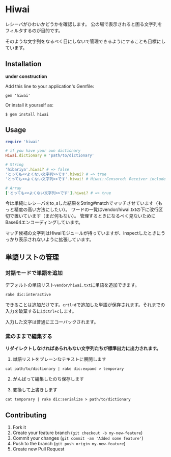 # Hiwai

レシーバがひわいかどうかを確認します。
公の場で表示されると困る文字列をフィルタするのが目的です。

そのような文字列をなるべく目にしないで管理できるようにすることも目標にしています。

## Installation

**under construction**

Add this line to your application's Gemfile:

    gem 'hiwai'

Or install it yourself as:

    $ gem install hiwai

## Usage

```ruby
require 'hiwai'

# if you have your own dictionary
Hiwai.dictionary = 'path/to/dictionary'

# String
'hibariya'.hiwai? # => false
'とっても<<よくない文字列>>です'.hiwai? # => true
'とっても<<よくない文字列>>です'.hiwai! # Hiwai::Censored: Receiver includes hiwai object

# Array
['とっても<<よくない文字列>>です'].hiwai? # => true
```

今は単純にレシーバをto_sした結果をString#matchでマッチさせています（もっと精度の高い方法にしたい）。
ワードの一覧はvendor/hiwai.txtの下に改行区切で置いています（まだ何もない）。
管理するときになるべく見ないためにBase64エンコーディングしています。

マッチ候補の文字列はHiwaiモジュールが持っていますが、inspectしたときにうっかり表示されないように拡張しています。

## 単語リストの管理

### 対話モードで単語を追加

デフォルトの単語リスト`vendor/hiwai.txt`に単語を追加できます。

```
rake dic:interactive
```

できることは追加だけです。`crtl+d`で追加した単語が保存されます。それまでの入力を破棄するには`ctrl+c`します。

入力した文字は普通にエコーバックされます。

### 素のままで編集する

**リダイレクトしなければあられもない文字列たちが標準出力に出力されます。**

1. 単語リストをプレーンなテキストに展開します

```
cat path/to/dictionary | rake dic:expand > temporary
```

2. がんばって編集したのち保存します

3. 変換して上書きします

```
cat temporary | rake dic:serialize > path/to/dictionary
```

## Contributing

1. Fork it
2. Create your feature branch (`git checkout -b my-new-feature`)
3. Commit your changes (`git commit -am 'Added some feature'`)
4. Push to the branch (`git push origin my-new-feature`)
5. Create new Pull Request

